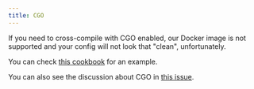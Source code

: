 ```yaml
---
title: CGO
---
```


If you need to cross-compile with CGO enabled, our Docker image is not
supported and your config will not look that "clean", unfortunately.

You can check [this cookbook](/cookbooks/cgo-and-crosscompiling/) for an
example.

You can also see the discussion about CGO in
[this issue](https://github.com/goreleaser/goreleaser/issues/708).

